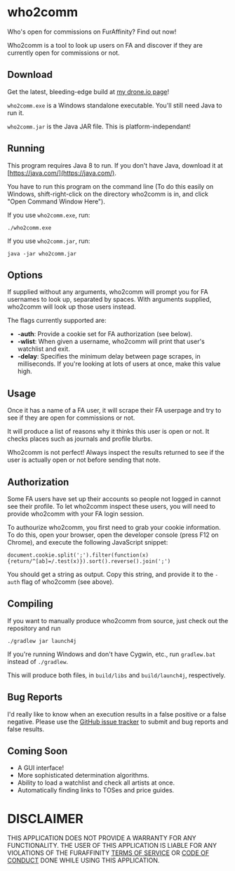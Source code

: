 # who2comm

Who's open for commissions on FurAffinity? Find out now!

Who2comm is a tool to look up users on FA and discover if they are currently open for commissions or not.

## Download

Get the latest, bleeding-edge build at [my drone.io page](https://drone.io/github.com/iconmaster5326/who2comm/files)!

`who2comm.exe` is a Windows standalone executable. You'll still need Java to run it.

`who2comm.jar` is the Java JAR file. This is platform-independant!

## Running

This program requires Java 8 to run. If you don't have Java, download it at [https://java.com/](https://java.com/).

You have to run this program on the command line (To do this easily on Windows, shift-right-click on the directory who2comm is in, and click "Open Command Window Here").

If you use `who2comm.exe`, run:

    ./who2comm.exe

If you use `who2comm.jar`, run:

    java -jar who2comm.jar

## Options

If supplied without any arguments, who2comm will prompt you for FA usernames to look up, separated by spaces. With arguments supplied, who2comm will look up those users instead.

The flags currently supported are:
 * __-auth__:    Provide a cookie set for FA authorization (see below).
 * __-wlist__:   When given a username, who2comm will print that user's watchlist and exit.
 * __-delay__:   Specifies the minimum delay between page scrapes, in milliseconds. If you're looking at lots of users at once, make this value high.
 
## Usage

Once it has a name of a FA user, it will scrape their FA userpage and try to see if they are open for commissions or not.

It will produce a list of reasons why it thinks this user is open or not. It checks places such as journals and profile blurbs.

Who2comm is not perfect! Always inspect the results returned to see if the user is actually open or not before sending that note.

## Authorization

Some FA users have set up their accounts so people not logged in cannot see their profile. To let who2comm inspect these users, you will need to provide who2comm with your FA login session.

To authourize who2comm, you first need to grab your cookie information. To do this, open your browser, open the developer console (press F12 on Chrome), and execute the following JavaScript snippet:

    document.cookie.split(';').filter(function(x){return/^[ab]=/.test(x)}).sort().reverse().join(';')

You should get a string as output. Copy this string, and provide it to the `-auth` flag of who2comm (see above).

## Compiling

If you want to manually produce who2comm from source, just check out the repository and run

    ./gradlew jar launch4j

If you're running Windows and don't have Cygwin, etc., run `gradlew.bat` instead of `./gradlew`.

This will produce both files, in `build/libs` and `build/launch4j`, respectively.

## Bug Reports

I'd really like to know when an execution results in a false positive or a false negative. Please use the [GitHub issue tracker](https://github.com/iconmaster5326/who2comm/issues) to submit and bug reports and false results.

## Coming Soon

 * A GUI interface!
 * More sophisticated determination algorithms.
 * Ability to load a watchlist and check all artists at once.
 * Automatically finding links to TOSes and price guides.
 
# DISCLAIMER

THIS APPLICATION DOES NOT PROVIDE A WARRANTY FOR ANY FUNCTIONALITY. THE USER OF THIS APPLICATION IS LIABLE FOR ANY VIOLATIONS OF THE FURAFFINITY [TERMS OF SERVICE](http://www.furaffinity.net/tos) OR [CODE OF CONDUCT](http://www.furaffinity.net/coc) DONE WHILE USING THIS APPLICATION.